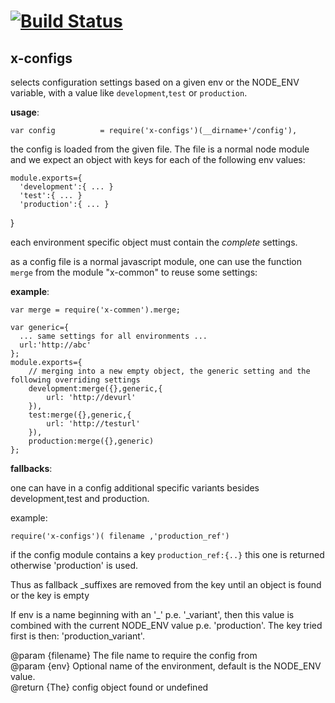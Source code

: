 [![Build Status](https://travis-ci.org/x-component/x-configs.png?v0.0.1)](https://travis-ci.org/x-component/x-configs)
=======================================================================================================



x-configs
---------
selects configuration settings based on a given env or the NODE_ENV variable, with a value like `development`,`test` or `production`.

**usage**:

    var config          = require('x-configs')(__dirname+'/config'),

the config is loaded from the given file. The file is a normal node module
and we expect an object with keys for each of the following env values:

    module.exports={
      'development':{ ... }
      'test':{ ... }
      'production':{ ... }
   }

each environment specific object must contain the *complete* settings.

as a config file is a normal javascript module, one can use the function `merge` from the module "x-common" to reuse some settings:

**example**:

    var merge = require('x-commen').merge;
    
    var generic={
      ... same settings for all environments ...
      url:'http://abc'
    };
    module.exports={
        // merging into a new empty object, the generic setting and the following overriding settings
        development:merge({},generic,{
            url: 'http://devurl'
        }),
        test:merge({},generic,{
            url: 'http://testurl'
        }),
        production:merge({},generic)
    };

**fallbacks**:

one can have in a config additional specific variants besides development,test and production.

example:

    require('x-configs')( filename ,'production_ref')

if the config module contains a key `production_ref:{..}` this one is returned otherwise
'production' is used.

Thus as fallback _suffixes are removed from the key until an object is found or the key is empty

If env is a name beginning with an '_' p.e. '_variant', then this value is combined with
the current NODE_ENV value p.e. 'production'. The key tried first is then: 'production_variant'.

@param {filename} The file name to require the config from   
@param {env} Optional name of the environment, default is the NODE_ENV value.   
@return {The}  config object found or undefined   
